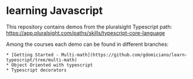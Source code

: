 # learning Javascript

This repository contains demos from the pluralsight Typescript path: <https://app.pluralsight.com/paths/skills/typescript-core-language>

Among the courses each demo can be found in different branches:

    * [Getting Started - Multi-math](https://github.com/gdomiciano/learn-typescript/tree/multi-math)
    * Object Oriented with typescript
    * Typescript decorators
